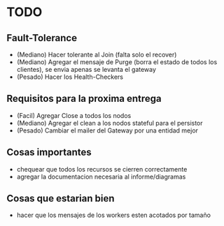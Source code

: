 # TODO

## Fault-Tolerance
- (Mediano) Hacer tolerante al Join (falta solo el recover)
- (Mediano) Agregar el mensaje de Purge (borra el estado de todos los clientes), se envia apenas se levanta el gateway
- (Pesado)  Hacer los Health-Checkers

## Requisitos para la proxima entrega
- (Facil)   Agregar Close a todos los nodos
- (Mediano) Agregar el clean a los nodos stateful para el persistor
- (Pesado)  Cambiar el mailer del Gateway por una entidad mejor

## Cosas importantes
- chequear que todos los recursos se cierren correctamente
- agregar la documentacion necesaria al informe/diagramas

## Cosas que estarian bien
- hacer que los mensajes de los workers esten acotados por tamaño
